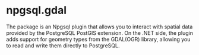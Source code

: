 # npgsql.gdal
The package is an Npgsql plugin that allows you to interact with spatial data provided by the PostgreSQL PostGIS extension. On the .NET side, the plugin adds support for geometry types from the GDAL(OGR) library, allowing you to read and write them directly to PostgreSQL.
